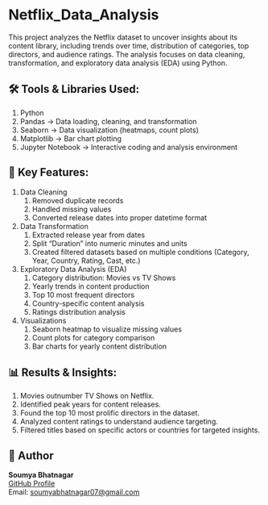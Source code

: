 # Netflix_Data_Analysis
This project analyzes the Netflix dataset to uncover insights about its content library, including trends over time, distribution of categories, top directors, and audience ratings. The analysis focuses on data cleaning, transformation, and exploratory data analysis (EDA) using Python.

## 🛠 Tools & Libraries Used:

1. Python
2. Pandas → Data loading, cleaning, and transformation
3. Seaborn → Data visualization (heatmaps, count plots)
4. Matplotlib → Bar chart plotting
5. Jupyter Notebook → Interactive coding and analysis environment

## 🚀 Key Features:

1. Data Cleaning
   1. Removed duplicate records
   2. Handled missing values
   3. Converted release dates into proper datetime format
2. Data Transformation
   1. Extracted release year from dates
   2. Split “Duration” into numeric minutes and units
   3. Created filtered datasets based on multiple conditions (Category, Year, Country, Rating, Cast, etc.)
3. Exploratory Data Analysis (EDA)
   1. Category distribution: Movies vs TV Shows
   2. Yearly trends in content production
   3. Top 10 most frequent directors
   4. Country-specific content analysis
   5. Ratings distribution analysis
4. Visualizations
   1. Seaborn heatmap to visualize missing values
   2. Count plots for category comparison
   3. Bar charts for yearly content distribution

## 📊 Results & Insights:

1. Movies outnumber TV Shows on Netflix.
2. Identified peak years for content releases.
3. Found the top 10 most prolific directors in the dataset.
4. Analyzed content ratings to understand audience targeting.
5. Filtered titles based on specific actors or countries for targeted insights.

## 👤 Author

**Soumya Bhatnagar**  
[GitHub Profile](https://github.com/Soumyabhatnagar1)  
Email: soumyabhatnagar07@gmail.com
